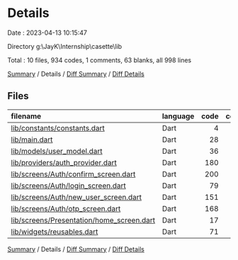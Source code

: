 # Details

Date : 2023-04-13 10:15:47

Directory g:\\JayK\\Internship\\casette\\lib

Total : 10 files,  934 codes, 1 comments, 63 blanks, all 998 lines

[Summary](results.md) / Details / [Diff Summary](diff.md) / [Diff Details](diff-details.md)

## Files
| filename | language | code | comment | blank | total |
| :--- | :--- | ---: | ---: | ---: | ---: |
| [lib/constants/constants.dart](/lib/constants/constants.dart) | Dart | 4 | 0 | 1 | 5 |
| [lib/main.dart](/lib/main.dart) | Dart | 28 | 0 | 5 | 33 |
| [lib/models/user_model.dart](/lib/models/user_model.dart) | Dart | 36 | 0 | 4 | 40 |
| [lib/providers/auth_provider.dart](/lib/providers/auth_provider.dart) | Dart | 180 | 0 | 17 | 197 |
| [lib/screens/Auth/confirm_screen.dart](/lib/screens/Auth/confirm_screen.dart) | Dart | 200 | 0 | 6 | 206 |
| [lib/screens/Auth/login_screen.dart](/lib/screens/Auth/login_screen.dart) | Dart | 79 | 1 | 5 | 85 |
| [lib/screens/Auth/new_user_screen.dart](/lib/screens/Auth/new_user_screen.dart) | Dart | 151 | 0 | 8 | 159 |
| [lib/screens/Auth/otp_screen.dart](/lib/screens/Auth/otp_screen.dart) | Dart | 168 | 0 | 8 | 176 |
| [lib/screens/Presentation/home_screen.dart](/lib/screens/Presentation/home_screen.dart) | Dart | 17 | 0 | 4 | 21 |
| [lib/widgets/reusables.dart](/lib/widgets/reusables.dart) | Dart | 71 | 0 | 5 | 76 |

[Summary](results.md) / Details / [Diff Summary](diff.md) / [Diff Details](diff-details.md)